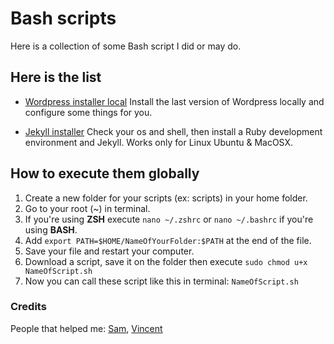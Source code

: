 # Bash scripts

Here is a collection of some Bash script I did or may do.

## Here is the list

* [Wordpress installer local](wordpress_readme.md)
Install the last version of Wordpress locally and configure some things for you.

* [Jekyll installer](jekyll_readme.md)
Check your os and shell, then install a Ruby development environment and Jekyll. Works only for Linux Ubuntu & MacOSX.

## How to execute them globally

1. Create a new folder for your scripts (ex: scripts) in your home folder.
2. Go to your root (~) in terminal.
3. If you're using **ZSH** execute `nano ~/.zshrc`  or `nano ~/.bashrc` if you're using **BASH**.
4. Add `export PATH=$HOME/NameOfYourFolder:$PATH` at the end of the file.
5. Save your file and restart your computer.
6. Download a script, save it on the folder then execute `sudo chmod u+x NameOfScript.sh`
7. Now you can call these script like this in terminal: `NameOfScript.sh`

### Credits

People that helped me: [Sam](https://github.com/sdegueldre), [Vincent](https://github.com/Raigyo)
